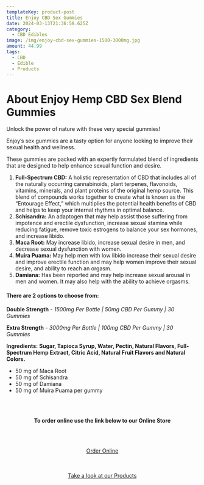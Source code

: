 ```yaml
---
templateKey: product-post
title: Enjoy CBD Sex Gummies
date: 2024-03-13T21:36:58.625Z
category:
  - CBD Edibles
image: /img/enjoy-cbd-sex-gummies-1500-3000mg.jpg
amount: 44.99
tags:
  - CBD
  - Edible
  - Products
---
```

# **About Enjoy Hemp CBD Sex Blend Gummies**

Unlock the power of nature with these very special gummies! 

Enjoy’s sex gummies are a tasty option for anyone looking to improve their sexual health and wellness. 

These gummies are packed with an expertly formulated blend of ingredients that are designed to help enhance sexual function and desire.

1. **Full-Spectrum CBD:** A holistic representation of CBD that includes all of the naturally occurring cannabinoids, plant terpenes, flavonoids, vitamins, minerals, and plant proteins of the original hemp source. This blend of compounds works together to create what is known as the “Entourage Effect,” which multiplies the potential health benefits of CBD and helps to keep your internal rhythms in optimal balance.
2. **Schisandra:** An adaptogen that may help assist those suffering from impotence and erectile dysfunction, increase sexual stamina while reducing fatigue, remove toxic estrogens to balance your sex hormones, and increase libido.
3. **Maca Root:** May increase libido, increase sexual desire in men, and decrease sexual dysfunction with women.
4. **Muira Puama:** May help men with low libido increase their sexual desire and improve erectile function and may help women improve their sexual desire, and ability to reach an orgasm.
5. **Damiana:** Has been reported and may help increase sexual arousal in men and women. It may also help with the ability to achieve orgasms.

#### **There are 2 options to choose from:**

**Double Strength** - *1500mg Per Bottle | 50mg CBD Per Gummy | 30 Gummies*

**Extra Strength** - *3000mg Per Bottle | 100mg CBD Per Gummy | 30 Gummies*

**Ingredients:** **Sugar, Tapioca Syrup, Water, Pectin, Natural Flavors, Full-Spectrum Hemp Extract, Citric Acid, Natural Fruit Flavors and Natural Colors.**

* 50 mg of Maca Root
* 50 mg of Schisandra
* 50 mg of Damiana
* 50 mg of Muira Puama per gummy

<br><br>

<Center>

**To order online use the link below to our Online Store**

<br><br>

<Center><a class="link-view-more-products" target="_blank" href="https://capitalcbd.shop/product/enjoy-sex-cbd-gummies/">Order Online</a></

<br><br><br>

<Center><a class="link-view-more-products" target="_blank" href="https://capitalamericanshaman.com/products">Take a look at our Products</a></Center>

<br><br>